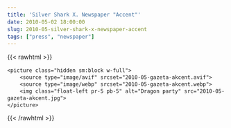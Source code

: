 ```yaml
---
title: 'Silver Shark X. Newspaper "Accent"'
date: 2010-05-02 18:00:00
slug: 2010-05-silver-shark-x-newspaper-accent
tags: ["press", "newspaper"]
---
```


{{< rawhtml >}}

    <picture class="hidden sm:block w-full">
        <source type="image/avif" srcset="2010-05-gazeta-akcent.avif">
        <source type="image/webp" srcset="2010-05-gazeta-akcent.webp">
        <img class="float-left pr-5 pb-5" alt="Dragon party" src="2010-05-gazeta-akcent.jpg">
    </picture>

{{< /rawhtml >}}